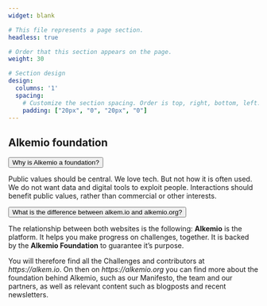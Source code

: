 ```yaml
---
widget: blank

# This file represents a page section.
headless: true

# Order that this section appears on the page.
weight: 30

# Section design
design:
  columns: '1'
  spacing:
    # Customize the section spacing. Order is top, right, bottom, left.
    padding: ["20px", "0", "20px", "0"]
---
```

<!-- Copy begins here for 1 block -->
<h2 class="pb-2 font-weight-bold"> Alkemio foundation </h2>
<!-- Title of collapisble -->
<button type="button" class="collapsible" data-toggle="collapse" data-target="#foundation-why">Why is Alkemio a foundation?</button>
<!-- Content of collapisible -->
<div id="foundation-why" class="collapse">
  <div class="content">
    <p>Public values should be central. We love tech. But not how it is often used. We do not want data and digital tools to exploit people. Interactions should benefit public values, rather than commercial or other interests.</p>
  </div>
</div>
<!-- Copy ends here for 1 block -->
<!-- Title of collapisble -->
<button type="button" class="collapsible" data-toggle="collapse" data-target="#foundation-difference">What is the difference between alkem.io and alkemio.org?</button>
<!-- Content of collapisible -->

<div id="foundation-difference" class="collapse">
  <div class="content">
    <p>The relationship between both websites is the following: <b>Alkemio</b> is the platform. It helps you make progress on challenges, together. It is backed by the <b>Alkemio Foundation</b> to guarantee it’s purpose.</p>
      <p>You will therefore find all the Challenges and contributors at <i>https://alkem.io</i>. On then on <i>https://alkemio.org</i> you can find more about the foundation behind Alkemio, such as our Manifesto, the team and our partners, as well as relevant content such as blogposts and recent newsletters.</p>
  </div>
</div>
